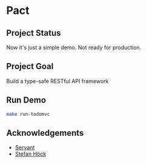 # Pact

## Project Status

Now it's just a simple demo.
Not ready for production.

## Project Goal
Build a type-safe RESTful API framework

## Run Demo
```bash
make run-todomvc
```

## Acknowledgements

- [Servant](https://www.servant.dev/)
- [Stefan Höck](https://github.com/stefan-hoeck)